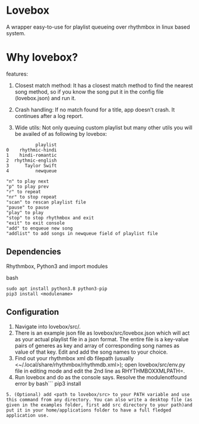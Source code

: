 # Lovebox
A wrapper easy-to-use for playlist queueing over rhythmbox in linux based system.

# Why lovebox?
features:
1. Closest match method: It has a closest match method to find the nearest song method, so if you know the song put it in the config file (lovebox.json) and run it.

2. Crash handling: If no match found for a title, app doesn't crash. It continues after a log report.

3. Wide utils:
Not only queuing custom playlist but many other utils you will be availed of as following by lovebox:

```
           playlist
0    rhythmic-hindi
1    hindi-romantic
2  rhythmic-english
3      Taylor Swift
4          newqueue
 
"n" to play next
"p" to play prev
"r" to repeat
"nr" to stop repeat
"scan" to rescan playlist file
"pause" to pause
"play" to play
"stop" to stop rhythmbox and exit
"exit" to exit console
"add" to enqueue new song
"addlist" to add songs in newqueue field of playlist file
```

## Dependencies
Rhythmbox, Python3 and import modules

bash
```
sudo apt install python3.8 python3-pip
pip3 install <modulename>
```

## Configuration
1. Navigate into lovebox/src/.
2. There is an example json file as lovebox/src/lovebox.json which will act as your actual playlist file in a json format. The entire file is a key-value pairs of generes as key and array of corresponding song names as value of that key. Edit and add the song names to your choice.
3. Find out your rhythmbox xml db filepath (usually <~/.local/share/rhythmbox/rhythmdb.xml>); open lovebox/src/env.py file in editing mode and edit the 2nd line as RHYTHMBOXXMLPATH=<rhythmbox xml db filepath string within quotes>.
4. Run lovebox and do as the console says.
Resolve the modulenotfound error by 
bash```
pip3 install <modulename>
```
5. (Optional) add <path to lovebox/src> to your PATH variable and use this command from any directory. You can also write a desktop file (as given in the examples folder, first add src directory to your path)and put it in your home/applications folder to have a full fledged application use. 